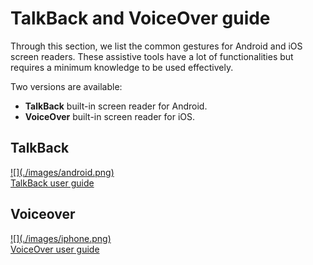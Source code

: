 # TalkBack and VoiceOver guide

<script>$(document).ready(function () {
    setBreadcrumb([{"label":"Screen reader"}]);
});</script>

<span data-menuitem="screen-reader"></span>

Through this section, we list the common gestures for Android and iOS screen readers. These assistive tools have a lot of functionalities but requires a minimum knowledge to be used effectively.

Two versions are available:
- **TalkBack** built-in screen reader for Android.
- **VoiceOver** built-in screen reader for iOS.

<p class="row">
    <div class="mobileImg col-xs-12 col-md-6 col-lg-4">
        <h2 class="sr-only">TalkBack</h2>          
        <a href="./talkback.html" class="btn btn-info">
            ![](./images/android.png)
            <div>TalkBack user guide</div>
        </a>
    </div>
    <div class="mobileImg col-xs-12 col-md-6 col-lg-4">
        <h2 class="sr-only">Voiceover</h2>          
        <a href="./voiceover.html" class="btn btn-info">
            ![](./images/iphone.png)
            <div>VoiceOver user guide</div>
        </a>
    </div>            
</p>

&nbsp;
<!--  This file is part of a11y-guidelines | Our vision of mobile & web accessibility guidelines and best practices, with valid/invalid examples.
 Copyright (C) 2016  Orange SA
 See the Creative Commons Legal Code Attribution-ShareAlike 3.0 Unported License for more details (LICENSE file). -->